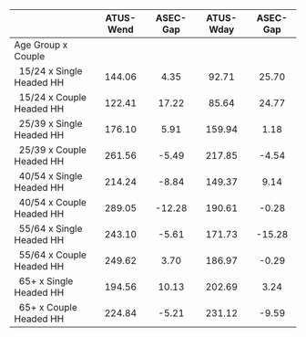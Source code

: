 
|                      |    ATUS-Wend |     ASEC-Gap |    ATUS-Wday |     ASEC-Gap |
| -------------------- | :----------: | :----------: | :----------: | :----------: |
| Age Group x Couple   |              |              |              |              |
| &nbsp;&nbsp;15/24 x Single Headed HH |       144.06 |         4.35 |        92.71 |        25.70 |
| &nbsp;&nbsp;15/24 x Couple Headed HH |       122.41 |        17.22 |        85.64 |        24.77 |
| &nbsp;&nbsp;25/39 x Single Headed HH |       176.10 |         5.91 |       159.94 |         1.18 |
| &nbsp;&nbsp;25/39 x Couple Headed HH |       261.56 |        -5.49 |       217.85 |        -4.54 |
| &nbsp;&nbsp;40/54 x Single Headed HH |       214.24 |        -8.84 |       149.37 |         9.14 |
| &nbsp;&nbsp;40/54 x Couple Headed HH |       289.05 |       -12.28 |       190.61 |        -0.28 |
| &nbsp;&nbsp;55/64 x Single Headed HH |       243.10 |        -5.61 |       171.73 |       -15.28 |
| &nbsp;&nbsp;55/64 x Couple Headed HH |       249.62 |         3.70 |       186.97 |        -0.29 |
| &nbsp;&nbsp;65+ x Single Headed HH |       194.56 |        10.13 |       202.69 |         3.24 |
| &nbsp;&nbsp;65+ x Couple Headed HH |       224.84 |        -5.21 |       231.12 |        -9.59 |

